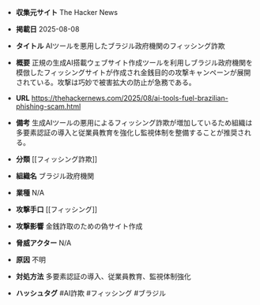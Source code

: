 - **収集元サイト**
The Hacker News

- **掲載日**
2025-08-08

- **タイトル**
AIツールを悪用したブラジル政府機関のフィッシング詐欺

- **概要**
正規の生成AI搭載ウェブサイト作成ツールを利用しブラジル政府機関を模倣したフィッシングサイトが作成され金銭目的の攻撃キャンペーンが展開されている。攻撃は巧妙で被害拡大の防止が急務である。

- **URL**
https://thehackernews.com/2025/08/ai-tools-fuel-brazilian-phishing-scam.html

- **備考**
生成AIツールの悪用によるフィッシング詐欺が増加しているため組織は多要素認証の導入と従業員教育を強化し監視体制を整備することが推奨される。

- **分類**
[[フィッシング詐欺]]

- **組織名**
ブラジル政府機関

- **業種**
N/A

- **攻撃手口**
[[フィッシング]]

- **攻撃影響**
金銭詐取のための偽サイト作成

- **脅威アクター**
N/A

- **原因**
不明

- **対処方法**
多要素認証の導入、従業員教育、監視体制強化

- **ハッシュタグ**
#AI詐欺 #フィッシング #ブラジル

